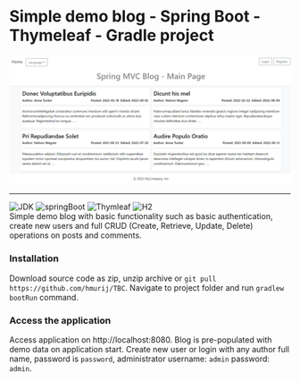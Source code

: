 # Simple demo blog - Spring Boot - Thymeleaf - Gradle project

![screanshot](img.png)
***
![JDK](https://img.shields.io/badge/JDK-17-orange)
![springBoot](https://img.shields.io/badge/Spring%20Boot-2.6.7-brightgreen)
![Thymleaf](https://img.shields.io/badge/Thymeleaf-3.0.15-darkgreen)
![H2](https://img.shields.io/badge/H2-1.4.2-darkblue)  
Simple demo blog with basic functionality such as basic authentication, create new users and full CRUD (Create, Retrieve, Update, Delete)
operations on posts and comments.

### Installation

Download source code as zip, unzip archive or `git pull https://github.com/hmurij/TBC`.
Navigate to project folder and run `gradlew bootRun` command.

### Access the application

Access application on http://localhost:8080. Blog is pre-populated with demo data on application start. Create new user or login with any
author full name,
password is `password`, administrator username: `admin` password: `admin`.
